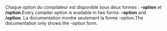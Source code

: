 
<span data-ttu-id="8f5e6-101">Chaque option du compilateur est disponible sous deux formes : **-option** et **/option**.</span><span class="sxs-lookup"><span data-stu-id="8f5e6-101">Every compiler option is available in two forms: **-option** and **/option**.</span></span> <span data-ttu-id="8f5e6-102">La documentation montre seulement la forme -option.</span><span class="sxs-lookup"><span data-stu-id="8f5e6-102">The documentation only shows the -option form.</span></span> 
